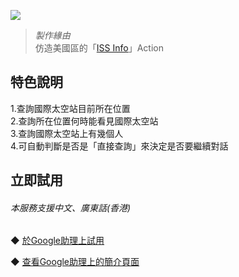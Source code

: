 [![](https://lh3.googleusercontent.com/Hs7eFeeWgCKl_-Ir4ngXl3lXkLeG7SLrQKo84kMIfOONu4A6zpa6OftHrZNBDoMVYqoT151huMjt=s81)](https://assistant.google.com/services/a/uid/000000ee35748109)


>*製作緣由*  
>仿造美國區的「[ISS Info](https://assistant.google.com/services/a/uid/00000076f707ada7?hl=en-US)」Action

特色說明
-------
1.查詢國際太空站目前所在位置  
2.查詢所在位置何時能看見國際太空站  
3.查詢國際太空站上有幾個人  
4.可自動判斷是否是「直接查詢」來決定是否要繼續對話
  

立即試用
--------
###### *本服務支援中文、廣東話(香港)*  

◆ [於Google助理上試用](https://assistant.google.com/services/invoke/uid/000000ee35748109)  
  
◆ [查看Google助理上的簡介頁面](https://assistant.google.com/services/a/uid/000000ee35748109)  

